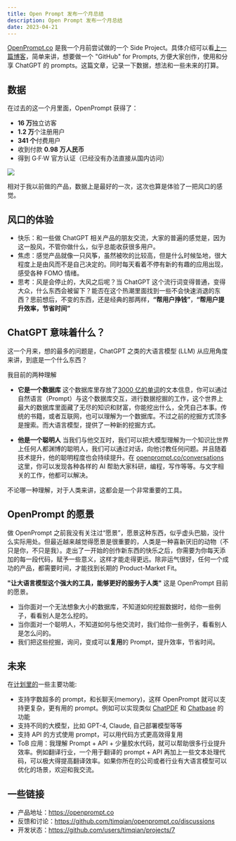 ```yaml
---
title: Open Prompt 发布一个月总结
description: Open Prompt 发布一个月总结
date: 2023-04-21
---
```


[OpenPrompt.co](http://openprompt.co/) 是我一个月前尝试做的一个 Side Project。具体介绍可以看[上一篇博客](https://blog.t9t.io/openprompt-2023-03-21/)，简单来讲，想要做一个 "GitHub" for Prompts, 方便大家创作，使用和分享 ChatGPT 的 prompts。这篇文章，记录一下数据，想法和一些未来的打算。

## 数据

在过去的这一个月里面，OpenPrompt 获得了：

- **16 万**独立访客
- **1.2 万**个注册用户
- **341 个**付费用户
- 收到付款 **0.98 万人民币**
- 得到 G·F·W 官方认证（已经没有办法直接从国内访问）

![](https://user-images.githubusercontent.com/5512552/233464037-e4802d6f-0959-49a8-86a6-5c325492dabd.png)

相对于我以前做的产品，数据上是最好的一次，这次也算是体验了一把风口的感觉。

## 风口的体验

- 快乐：和一些做 ChatGPT 相关产品的朋友交流，大家的普遍的感觉是，因为这一股风，不管你做什么，似乎总能收获很多用户。
- 焦虑：感觉产品就像一只风筝，虽然被吹的比较高，但是什么时候坠地，很大程度上是由风而不是自己决定的。同时每天看着不停有新的有趣的应用出现，感受各种 FOMO 情绪。
- 思考：风是会停止的，大风之后呢？当 ChatGPT 这个流行词变得普通，变得大众，什么东西会被留下？能否在这个热潮里面找到一些不会快速消退的东西？思前想后，不变的东西，还是经典的那两样，**“帮用户挣钱”**，**“帮用户提升效率，节省时间”**

## ChatGPT 意味着什么？

这一个月来，想的最多的问题是，ChatGPT 之类的大语言模型 (LLM) 从应用角度来讲，到底是一个什么东西？

我目前的两种理解

- **它是一个数据库**
  这个数据库里存放了[3000 亿的单词](https://arxiv.org/pdf/2005.14165.pdf)的文本信息，你可以通过自然语言（Prompt）与这个数据库交互，进行数据挖掘的工作，这个世界上最大的数据库里面藏了无尽的知识和财富，你能挖出什么，全凭自己本事。传统的书籍，或者互联网，也可以理解为一个数据库。不过之前的挖掘方式顶多是搜索。而大语言模型，提供了一种新的挖掘方式。

- **他是一个聪明人**
  当我们与他交互时，我们可以把大模型理解为一个知识比世界上任何人都渊博的聪明人，我们可以通过对话，向他讨教任何问题。并且随着技术提升，他的聪明程度也会持续提升。在 [openprompt.co/conversations](https://openprompt.co/conversations) 这里，你可以发现各种各样的 AI 帮助大家科研，编程，写作等等。与文字相关的工作，他都可以解决。

不论哪一种理解，对于人类来讲，这都会是一个非常重要的工具。

## OpenPrompt 的愿景

做 OpenPrompt 之前我没有关注过“愿景”，愿景这种东西，似乎虚头巴脑，没什么实际用处。但最近越来越觉得愿景是很重要的，人类是一种喜新厌旧的动物（不只是你，不只是我）。走出了一开始的创作新东西的快乐之后，你需要为你每天添加的每一段代码，赋予一些意义，这样才能走得更远。除非运气很好，任何一个成功的产品，都需要时间，才能找到长期的 Product-Market Fit。

**"让大语言模型这个强大的工具，能够更好的服务于人类"** 这是 OpenPrompt 目前的愿景。

- 当你面对一个无法想象大小的数据库，不知道如何挖掘数据时，给你一些例子，看看别人是怎么挖的。
- 当你面对一个聪明人，不知道如何与他交流时，我们给你一些例子，看看别人是怎么问的。
- 我们把这些挖掘，询问，变成可以**复用**的 Prompt，提升效率，节省时间。

## 未来

在[计划里的](https://github.com/users/timqian/projects/7)一些主要功能:

- 支持字数超多的 prompt，和长聊天(memory)，这样 OpenPrompt 就可以支持更复杂，更有用的 prompt。例如可以实现类似 [ChatPDF](ChatPDF.com) 和 [Chatbase](https://www.chatbase.co/) 的功能
- 支持不同的大模型，比如 GPT-4, Claude, 自己部署模型等等
- 支持 API 的方式使用 prompt，可以用代码方式更高效得复用
- ToB 应用：我理解 Prompt + API + 少量胶水代码，就可以帮助很多行业提升效率。例如翻译行业，一个用于翻译的 prompt + API 再加上一些文本处理代码，可以极大得提高翻译效率。如果你所在的公司或者行业有大语言模型可以优化的场景，欢迎和我交流。

## 一些链接

- 产品地址：https://openprompt.co
- 反馈和讨论：https://github.com/timqian/openprompt.co/discussions
- 开发状态：https://github.com/users/timqian/projects/7
